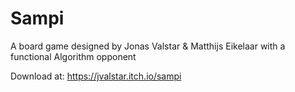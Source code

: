 # Sampi

A board game designed by Jonas Valstar & Matthijs Eikelaar with a functional Algorithm opponent

Download at: https://jvalstar.itch.io/sampi
